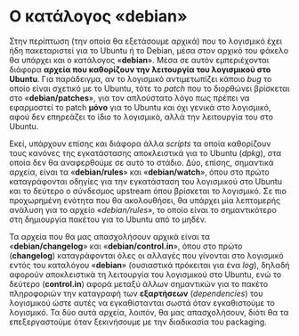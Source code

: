# Ο κατάλογος «debian»

Στην περίπτωση (την οποία θα εξετάσουμε αρχικά) που το λογισμικό έχει ήδη πακεταριστεί για το Ubuntu ή το Debian, μέσα στον αρχικό του φάκελο θα υπάρχει και ο κατάλογος «**debian**». Μέσα σε αυτόν εμπεριέχονται διάφορα **αρχεία που καθορίζουν την λειτουργία του λογισμικού στο Ubuntu**. Για παράδειγμα, αν το λογισμικό αντιμετωπίζει κάποιο *bug* το οποίο είναι σχετικό με το Ubuntu, τότε το *patch* που το διορθώνει βρίσκεται στο «**debian/patches**», για τον απλούστατο λόγο πως πρέπει να εφαρμοστεί το patch **μόνο** για το Ubuntu και όχι γενικά στο λογισμικό, αφού δεν επηρεάζει το ίδιο το λογισμικό, αλλά την λειτουργία του στο Ubuntu.

Εκεί, υπάρχουν επίσης και διάφορα άλλα *scripts* τα οποία καθορίζουν τους κανόνες της εγκατάστασης αποκλειστικά για το Ubuntu (*dpkg*), στα οποία δεν θα αναφερθούμε σε αυτό το στάδιο. Δύο, επίσης, σημαντικά αρχεία, είναι τα «**debian/rules**» και «**debian/watch**», όπου στο πρώτο καταγράφονται οδηγίες για την εγκατάσταση του λογισμικού στο Ubuntu και το δεύτερο ο σύνδεσμος upstream όπου βρίσκεται το λογισμικό. Σε πιο προχωρημένη ενότητα που θα ακολουθήσει, θα υπάρχει μία λεπτομερής ανάλυση για το αρχείο «*debian/rules*», το οποίο είναι το σημαντικότερο στη δημιουργία πακέτου για το Ubuntu από το μηδέν.

Τα αρχεία που θα μας απασχολήσουν αρχικά είναι τα «**debian/changelog**» και «**debian/control.in**», όπου στο πρώτο (**changelog**) καταγράφονται όλες οι αλλαγές που γίνονται στο λογισμικό εντός του καταλόγου «**debian**» (ουσιαστικά πρόκειται για ένα *log*), δηλαδή αφορούν αποκλειστικά τη λειτουργία του λογισμικού στο Ubuntu, ενώ το δεύτερο (**control.in**) αφορά μεταξύ άλλων σημαντικών για το πακέτο πληροφοριών την καταγραφή των **εξαρτήσεων** (*dependencies*) του λογισμικού ώστε αυτές να εγκαθίστανται σωστά όταν εγκαθιστούμε το λογισμικό. Τα δύο αυτά αρχεία, λοιπόν, θα μας απασχολήσουν, διότι θα τα επεξεργαστούμε όταν ξεκινήσουμε με την διαδικασία του packaging.

